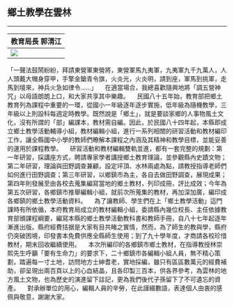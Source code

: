 ## 鄉土教學在雲林
---

| 教育局長 郭清江 |
| ------------------ |
| ![](img/0-2.png) |

「一聲法鼓鬧紛紛，拜請東營軍東營將，東營軍馬九夷軍，九夷軍九千九萬人，人人頭戴大帽身穿甲，手擎金鎗青令旗，火炎光，火炎明，請到座，軍馬到挑軍，走馬到壇來，神兵火急如律令……」 
　在適當場合，我總喜歡隨興地將「調五營神咒」以母語朗朗上口，和大家共享其中樂趣。 
　民國八十五年始，教育部把鄉土教育列為課程中重要的一環，從國小一年級逐年逐步實施，低年級為隨機教學，三年級以上則設科每週定時教學。既然說是「鄉土」，就是要談家鄉的人事物風土文化，沒有所謂的「部」編課本，教材需自編。因此，於民國八十四年起，本縣即成立鄉土教學活動輔導小組，教材編輯小組，進行一系列相關的研習活動和教材編印工作，讓全縣國中小學的教師們瞭解本課程之內涵及其精神和教學目標，並能妥善的運用於課程教學。 
　研習活動和教材編輯雙軌並進，都有一套完整的規劃：第一年研習，採講座方式，聘請專家學者講授鄉土教育理論，並參觀縣內史蹟文物；第二年研習，理論與田野調查兼顧，設定坪頂、水林兩處為點，請教授指導老師們如何進行田野調查；第三年研習，以鄉鎮市為主，各自去做田野調查，展現成果；第四年則發展至由各校去蒐集編寫當地的鄉土教材，列印成冊，評比成效；今年為第五次研習，各鄉鎮市推舉編輯小組，就前次所蒐集的教材，再加深加廣，編印成各鄉鎮的鄉土教學活動資料。 
　為了讓教師、學生們在上「鄉土教學活動」這門課時有所依循，本府教育局成立的教材編輯小組，委請縣內幾位校長、主任依據教育部頒課程綱要，編寫本縣的鄉土教學活動教科書和教師手冊，自八十七年起逐年漸進出版。縣府經費拮据是大家有目共睹之實情，然而，為了師生的教與學，縣府仍突破困境，印發書本免費供應全縣師生使用；到了九十學年度，才商請各校珍惜教材，期末回收繼續使用。 
　本次所編印的各鄉鎮市鄉土教材，在指導教授林崇熙先生呼籲「要有生命力」的要求下，二十鄉鎮市各編輯小組人員，無不精心策劃，踏遍每一寸土地，訪問地方士紳耆老，實地採編，雖只有區區數萬元的經費補助，卻呈現出兩百頁以上的心血結晶，且各印製三百本，供各界參考，為雲林的地方風土文物，也為歷史的演進留下註記，更為我們後代子孫留下了不可遺忘的資產。 
　對承辦單位的用心，編輯人員的辛勞，在此謹綴數語，表達個人由衷的感佩與敬意，謝謝大家。